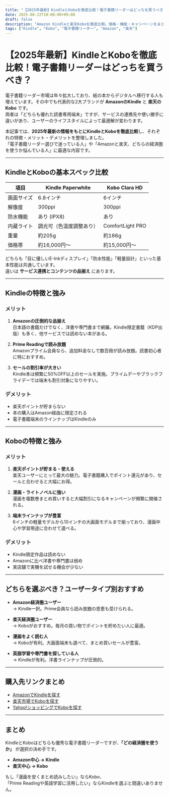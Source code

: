 ```yaml
---
title: "【2025年最新】KindleとKoboを徹底比較！電子書籍リーダーはどっちを買うべき？"
date: 2025-08-22T10:00:00+09:00
draft: false
description: "Amazon Kindleと楽天Koboを徹底比較。価格・機能・キャンペーンをまとめ、どちらを買うべきか解説します。楽天・Amazon・Yahoo!ショッピングの購入リンクも掲載。"
tags: ["Kindle", "Kobo", "電子書籍リーダー", "Amazon", "楽天"]
---
```


# 【2025年最新】KindleとKoboを徹底比較！電子書籍リーダーはどっちを買うべき？

電子書籍リーダー市場は年々拡大しており、紙の本からデジタルへ移行する人も増えています。その中でも代表的な2大ブランドが **AmazonのKindle** と **楽天のKobo** です。  
両者は「どちらも優れた読書専用端末」ですが、サービスの連携先や使い勝手に違いがあり、ユーザーのライフスタイルによって最適解が変わります。  

本記事では、**2025年最新の情報をもとにKindleとKoboを徹底比較**し、それぞれの特徴・メリット・デメリットを整理しました。  
「電子書籍リーダー選びで迷っている人」や「Amazonと楽天、どちらの経済圏を使うか悩んでいる人」に最適な内容です。  

---

## KindleとKoboの基本スペック比較

| 項目 | Kindle Paperwhite | Kobo Clara HD |
|------|-------------------|---------------|
| 画面サイズ | 6.8インチ | 6インチ |
| 解像度 | 300ppi | 300ppi |
| 防水機能 | あり (IPX8) | あり |
| 内蔵ライト | 調光可（色温度調整あり） | ComfortLight PRO |
| 重量 | 約205g | 約166g |
| 価格帯 | 約16,000円～ | 約15,000円～ |

どちらも「目に優しいE-Inkディスプレイ」「防水性能」「軽量設計」といった基本性能は共通しています。  
違いは **サービス連携とコンテンツの品揃え** にあります。  

---

## Kindleの特徴と強み

### メリット
1. **Amazonの圧倒的な品揃え**  
   日本語の書籍だけでなく、洋書や専門書まで網羅。Kindle限定書籍（KDP出版）も多く、他サービスでは読めない本がある。  

2. **Prime Readingで読み放題**  
   Amazonプライム会員なら、追加料金なしで数百冊が読み放題。読書初心者に特におすすめ。  

3. **セールの割引率が大きい**  
   Kindle本は頻繁に50%OFF以上のセールを実施。プライムデーやブラックフライデーでは端末も割引対象になりやすい。  

### デメリット
- 楽天ポイントが貯まらない  
- 本の購入はAmazon経由に限定される  
- 電子書籍端末のラインナップはKindleのみ  

---

## Koboの特徴と強み

### メリット
1. **楽天ポイントが貯まる・使える**  
   楽天ユーザーにとって最大の魅力。電子書籍購入でポイント還元があり、セールと合わせると大幅にお得。  

2. **漫画・ライトノベルに強い**  
   漫画を複数巻まとめ買いすると大幅割引になるキャンペーンが頻繁に開催される。  

3. **端末ラインナップが豊富**  
   6インチの軽量モデルから10インチの大画面モデルまで揃っており、漫画中心や学習用途に合わせて選べる。  

### デメリット
- Kindle限定作品は読めない  
- Amazonに比べ洋書や専門書は弱め  
- 実店舗で実機を試せる機会が少ない  

---

## どちらを選ぶべき？ユーザータイプ別おすすめ

- **Amazon経済圏ユーザー**  
  → Kindle一択。Prime会員なら読み放題の恩恵も受けられる。  

- **楽天経済圏ユーザー**  
  → Koboがおすすめ。毎月の買い物でポイントを貯めたい人に最適。  

- **漫画をよく読む人**  
  → Koboが有利。大画面端末も選べて、まとめ買いセールが豊富。  

- **英語学習や専門書を探している人**  
  → Kindleが有利。洋書ラインナップが圧倒的。  

---

## 購入先リンクまとめ

- [AmazonでKindleを探す](https://amzn.to/4g8i9Yl)  
- [楽天市場でKoboを探す](https://a.r10.to/h5ijA6)  
- [Yahoo!ショッピングでKoboを探す](YAHOOアフィリエイトリンク)  

---

## まとめ

KindleとKoboはどちらも優秀な電子書籍リーダーですが、**「どの経済圏を使うか」** が選択の決め手です。  

- **Amazon中心 → Kindle**  
- **楽天中心 → Kobo**  

もし「漫画を安くまとめ読みしたい」ならKobo、  
「Prime Readingや英語学習に活用したい」ならKindleを選ぶと間違いありません。  

